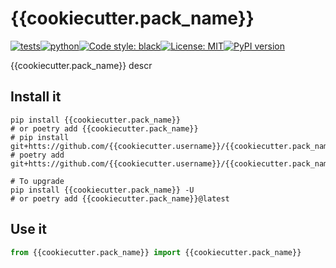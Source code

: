 # {{cookiecutter.pack_name}}
[![tests](https://github.com/{{cookiecutter.username}}/{{cookiecutter.repo_name}}/actions/workflows/routine-tests.yml/badge.svg)](https://github.com/{{cookiecutter.username}}/{{cookiecutter.repo_name}}/actions)[![python](https://img.shields.io/static/v1?label=python+&message=3.7%2B&color=blue)](https://img.shields.io/static/v1?label=python+&message=3.7%2B&color=blue)[![Code style: black](https://img.shields.io/badge/code%20style-black-000000.svg)](https://github.com/psf/black)[![License: MIT](https://img.shields.io/badge/License-MIT-yellow.svg)](https://opensource.org/licenses/MIT)[![PyPI version](https://badge.fury.io/py/{{cookiecutter.pack_name}}.svg)](https://badge.fury.io/py/{{cookiecutter.pack_name}})

{{cookiecutter.pack_name}} descr

## Install it

```shell
pip install {{cookiecutter.pack_name}}
# or poetry add {{cookiecutter.pack_name}}
# pip install git+htts://github.com/{{cookiecutter.username}}/{{cookiecutter.pack_name}}
# poetry add git+htts://github.com/{{cookiecutter.username}}/{{cookiecutter.pack_name}}

# To upgrade
pip install {{cookiecutter.pack_name}} -U
# or poetry add {{cookiecutter.pack_name}}@latest
```

## Use it
```python
from {{cookiecutter.pack_name}} import {{cookiecutter.pack_name}}

```

